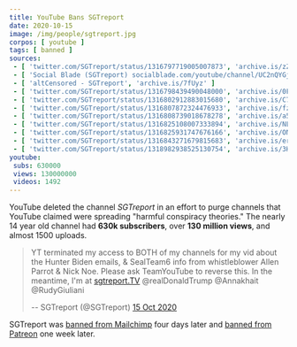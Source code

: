 ```yaml
---
title: YouTube Bans SGTreport
date: 2020-10-15
image: /img/people/sgtreport.jpg
corpos: [ youtube ]
tags: [ banned ]
sources:
 - [ 'twitter.com/SGTreport/status/1316797719005007873', 'archive.is/zZo3g' ]
 - [ 'Social Blade (SGTreport) socialblade.com/youtube/channel/UC2nQYGjfe9I_tgWpqgJorUg', 'archive.is/m2W8F' ]
 - [ 'altCensored - SGTreport', 'archive.is/7fUyz' ]
 - [ 'twitter.com/SGTreport/status/1316798439490048000', 'archive.is/0Fotj' ]
 - [ 'twitter.com/SGTreport/status/1316802912883015680', 'archive.is/C7n5l' ]
 - [ 'twitter.com/SGTreport/status/1316807872324476933', 'archive.is/fznHn' ]
 - [ 'twitter.com/SGTreport/status/1316808739018678278', 'archive.is/a50Af' ]
 - [ 'twitter.com/SGTreport/status/1316825108007333894', 'archive.is/NLqRl' ]
 - [ 'twitter.com/SGTreport/status/1316825931747676166', 'archive.is/ON5R2' ]
 - [ 'twitter.com/SGTreport/status/1316843271679815683', 'archive.is/erqho' ]
 - [ 'twitter.com/SGTreport/status/1318982938525130754', 'archive.is/3H456' ]
youtube:
 subs: 630000
 views: 130000000
 videos: 1492
---
```


YouTube deleted the channel _SGTreport_ in an effort to purge channels that
YouTube claimed were spreading "harmful conspiracy theories." The nearly 14
year old channel had **630k subscribers**, over **130 million views**, and
almost 1500 uploads.
> YT terminated my access to BOTH of my channels for my vid about the Hunter
> Biden emails, & SealTeam6 info from whistleblower Allen Parrot & Nick Noe.
> Please ask TeamYouTube to reverse this. In the meantime, I'm at
> [sgtreport.TV](http://sgtreport.TV) @realDonaldTrump @Annakhait @RudyGiuliani
>
> -- SGTreport (@SGTreport) [15 Oct 2020](https://archive.is/zZo3g)

SGTreport was [banned from Mailchimp](/e/mailchimp-bans-sgtreport/) four
days later and [banned from Patreon](/e/patreon-bans-sgtreport/) one week
later.
